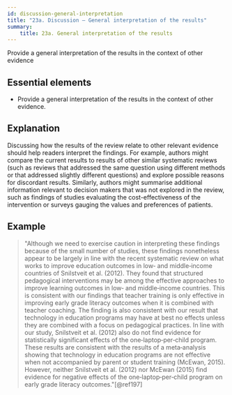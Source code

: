 ```yaml
---
id: discussion-general-interpretation
title: "23a. Discussion – General interpretation of the results"
summary:
    title: 23a. General interpretation of the results
---
```


Provide a general interpretation of the results in the context of other evidence

## Essential elements

-   Provide a general interpretation of the results in the context of
    other evidence.

## Explanation 

Discussing how the results of the review relate to
other relevant evidence should help readers interpret the findings. For
example, authors might compare the current results to results of other
similar systematic reviews (such as reviews that addressed the same
question using different methods or that addressed slightly different
questions) and explore possible reasons for discordant results.
Similarly, authors might summarise additional information relevant to
decision makers that was not explored in the review, such as findings of
studies evaluating the cost-effectiveness of the intervention or surveys
gauging the values and preferences of patients.

## Example

> "Although we need to exercise caution in interpreting these findings
because of the small number of studies, these findings nonetheless
appear to be largely in line with the recent systematic review on what
works to improve education outcomes in low‐ and middle‐income countries
of Snilstveit et al. (2012). They found that structured pedagogical
interventions may be among the effective approaches to improve learning
outcomes in low‐ and middle‐income countries. This is consistent with
our findings that teacher training is only effective in improving early
grade literacy outcomes when it is combined with teacher coaching. The
finding is also consistent with our result that technology in education
programs may have at best no effects unless they are combined with a
focus on pedagogical practices. In line with our study, Snilstveit et
al. (2012) also do not find evidence for statistically significant
effects of the one‐laptop‐per‐child program. These results are
consistent with the results of a meta‐analysis showing that technology
in education programs are not effective when not accompanied by parent
or student training (McEwan, 2015). However, neither Snilstveit et al.
(2012) nor McEwan (2015) find evidence for negative effects of the
one‐laptop‐per‐child program on early grade literacy outcomes."[@ref197]